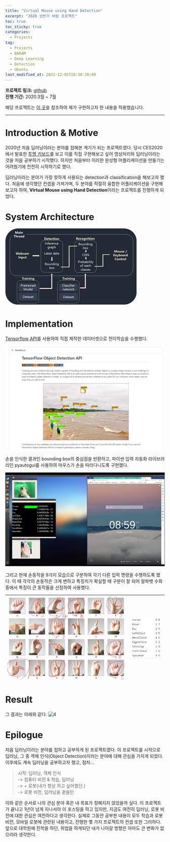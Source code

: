 ```yaml
---
title: "Virtual Mouse using Hand Detection"
excerpt: "2020 상반기 바람 프로젝트"
toc: true
toc_sticky: true
categories:
  - Projects
tag:
  - Projects
  - BARAM
  - Deep Learning
  - Detection
  - Ubuntu
last_modified_at: 2021-12-05T18:30-20:00
---
```


**프로젝트 링크:** [github](https://github.com/msjun23/hand-mouse) </br>
**진행 기간:** 2020.3월 ~ 7월

해당 프로젝트는 [이 곳](https://github.com/MrEliptik/HandPose)을 참조하여 제가 구현하고자 한 내용을 적용했습니다.

---
# Introduction & Motive
2020년 처음 딥러닝이라는 분야를 접해본 계기가 되는 프로젝트였다. 당시 CES2020에서 발표한 [투명 키보드](https://youtu.be/5ul6NwujWIw)를 보고 이를 직접 구현해보고 싶어 영상처리와 딥러닝이라는 것을 처음 공부하기 시작했다. 하지만 처음부터 이러한 완성형 어플리케이션을 만들기는 어려웠기에 천천히 시작하기로 했다.

딥러닝이라는 분야가 가장 핫하게 사용되는 detection과 classification을 해보고자 했다. 처음에 생각했던 컨셉을 가져가며, 두 분야를 적절히 융합한 어플리케이션을 구현해보고자 하여, **Virtual Mouse using Hand Detection**이라는 프로젝트를 진행하게 되었다.

# System Architecture
![sys_arch](/assets/images/hand-mouse/sys_arch.png)

# Implementation
[Tensorflow API](https://github.com/tensorflow/models/tree/master/research/object_detection)를 사용하여 직접 제작한 데이터셋으로 전이학습을 수행했다.

![tf_API](/assets/images/hand-mouse/tf_API.jpg)

손을 인식한 결과인 bounding box의 중심점을 반환하고, 파이썬 입력 자동화 라이브러리인 pyautogui를 사용하여 마우스가 손을 따라다니도록 구현했다.

![result](/assets/images/hand-mouse/result.jpg)

그리고 현재 손동작을 9가지 모습으로 구분하여 각기 다른 입력 명령을 수행하도록 했다. 이 때 각각의 손동작은 크게 변하고 특징치가 확실할 때 구분이 잘 되어 알파벳 수화 중에서 특징이 큰 동작들을 선정하여 사용했다.

![my_handpose](/assets/images/hand-mouse/my_handpose.png) | ![txt](/assets/images/hand-mouse/txt.jpg)
---|---|

# Result
그 결과는 아래와 같다.
![4](/assets/images/hand-mouse/4.gif)

# Epilogue
처음 딥러닝이라는 분야를 접하고 공부하게 된 프로젝트였다. 이 프로젝트를 시작으로 딥러닝, 그 중 객체 인식(Object Detection)이라는 분야에 대해 관심을 가지게 되었다. 이후에도 계속 딥러닝을 공부하고자 했고, 점차...
> 시작: 딥러닝, 객체 인식</br>
> -> 컴퓨터 비전 & 학습, 딥러닝</br>
> -> + 로봇(내가 항상 하고 싶어했던.)</br>
> -> 로봇 비전, 딥러닝을 곁들인

이와 같은 순서로 나의 관심 분야 혹은 내 목표가 정해지지 않았을까 싶다. 이 프로젝트가 끝나고 1년이 넘게 지나서야 이 포스팅을 하고 있지만, 지금도 여전히 딥러닝, 로봇 비전에 대한 관심은 여전하다고 생각한다. 실제로 그동안 공부한 내용이 모두 학습과 로봇 비전, 모바일 로봇에 관련된 내용이고, 진행한 몇 가지 프로젝트의 컨셉 또한 그러하다. 앞으로 대학원에 진학을 하던, 취업을 하게되던 내가 나아갈 방향은 아마도 큰 변화가 없으리라 생각한다.
